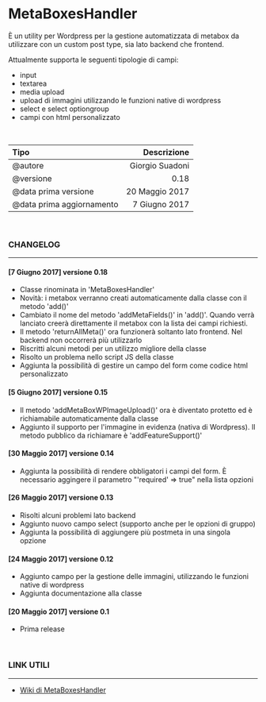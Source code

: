 # MetaBoxesHandler
È un utility per Wordpress per la gestione automatizzata di metabox da utilizzare con un custom post type, sia lato backend che frontend.

Attualmente supporta le seguenti tipologie di campi:
* input
* textarea
* media upload
* upload di immagini utilizzando le funzioni native di wordpress
* select e select optiongroup
* campi con html personalizzato

&nbsp;

|Tipo|Descrizione|
|:---|---:|
|@autore|Giorgio Suadoni|
|@versione|0.18|
|@data prima versione|20 Maggio 2017|
|@data prima aggiornamento|7 Giugno 2017|

&nbsp;
### CHANGELOG
---------

#### [7 Giugno 2017] versione 0.18
* Classe rinominata in 'MetaBoxesHandler'
* Novità: i metabox verranno creati automaticamente dalla classe con il metodo 'add()'
* Cambiato il nome del metodo 'addMetaFields()' in 'add()'. Quando verrà lanciato creerà direttamente il metabox con la lista dei campi richiesti.
* Il metodo 'returnAllMeta()' ora funzionerà soltanto lato frontend. Nel backend non occorrerà più utilizzarlo
* Riscritti alcuni metodi per un utilizzo migliore della classe
* Risolto un problema nello script JS della classe
* Aggiunta la possibilità di gestire un campo del form come codice html personalizzato

#### [5 Giugno 2017] versione 0.15
* Il metodo 'addMetaBoxWPImageUpload()' ora è diventato protetto ed è richiamabile automaticamente dalla classe
* Aggiunto il supporto per l'immagine in evidenza (nativa di Wordpress). Il metodo pubblico da richiamare è 'addFeatureSupport()'

#### [30 Maggio 2017] versione 0.14
* Aggiunta la possibilità di rendere obbligatori i campi del form. È necessario aggingere il parametro "'required' => true" nella lista opzioni

#### [26 Maggio 2017] versione 0.13
* Risolti alcuni problemi lato backend
* Aggiunto nuovo campo select (supporto anche per le opzioni di gruppo)
* Aggiunta la possibilità di aggiungere più postmeta in una singola opzione

#### [24 Maggio 2017] versione 0.12
* Aggiunto campo per la gestione delle immagini, utilizzando le funzioni native di wordpress
* Aggiunta documentazione alla classe

#### [20 Maggio 2017] versione 0.1
* Prima release

&nbsp;
### LINK UTILI
---------
* [Wiki di MetaBoxesHandler](https://github.com/GiorgioKM/MetaBoxesHandler/wiki)